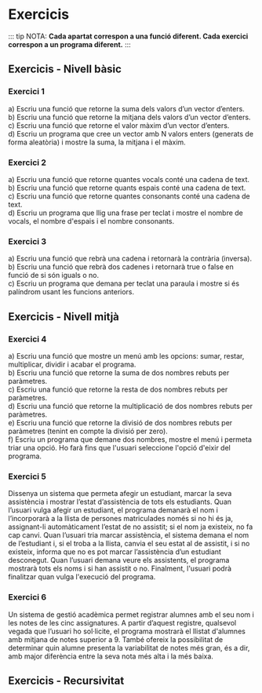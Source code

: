 # Exercicis

::: tip NOTA:
**Cada apartat correspon a una funció diferent. Cada exercici correspon a un programa diferent.**
:::

## Exercicis - Nivell bàsic

### Exercici 1

a) Escriu una funció que retorne la suma dels valors d’un vector d’enters.  
b) Escriu una funció que retorne la mitjana dels valors d’un vector d’enters.  
c) Escriu una funció que retorne el valor màxim d’un vector d’enters.  
d) Escriu un programa que cree un vector amb N valors enters (generats de forma aleatòria) i mostre la suma, la mitjana i el màxim.  

### Exercici 2

a) Escriu una funció que retorne quantes vocals conté una cadena de text.  
b) Escriu una funció que retorne quants espais conté una cadena de text.  
c) Escriu una funció que retorne quantes consonants conté una cadena de text.  
d) Escriu un programa que llig una frase per teclat i mostre el nombre de vocals, el nombre d'espais i el nombre consonants.  

### Exercici 3

a) Escriu una funció que rebrà una cadena i retornarà la contrària (inversa).  
b) Escriu una funció que rebrà dos cadenes i retornarà true o false en funció de si són iguals o no.  
c) Escriu un programa que demana per teclat una paraula i mostre si és palíndrom usant les funcions anteriors.  

## Exercicis - Nivell mitjà

### Exercici 4

a) Escriu una funció que mostre un menú amb les opcions: sumar, restar, multiplicar, dividir i acabar el programa.  
b) Escriu una funció que retorne la suma de dos nombres rebuts per paràmetres.  
c) Escriu una funció que retorne la resta de dos nombres rebuts per paràmetres.  
d) Escriu una funció que retorne la multiplicació de dos nombres rebuts per paràmetres.  
e) Escriu una funció que retorne la divisió de dos nombres rebuts per paràmetres (tenint en compte la divisió per zero).  
f) Escriu un programa que demane dos nombres, mostre el menú i permeta triar una opció. Ho farà fins que l'usuari seleccione l'opció d'eixir del programa.  

### Exercici 5

Dissenya un sistema que permeta afegir un estudiant, marcar la seva assistència i mostrar l’estat d’assistència de tots els estudiants. Quan l’usuari vulga afegir un estudiant, el programa demanarà el nom i l’incorporarà a la llista de persones matriculades només si no hi és ja, assignant-li automàticament l’estat de no assistit; si el nom ja existeix, no fa cap canvi. Quan l’usuari tria marcar assistència, el sistema demana el nom de l’estudiant i, si el troba a la llista, canvia el seu estat al de assistit, i si no existeix, informa que no es pot marcar l’assistència d’un estudiant desconegut. Quan l’usuari demana veure els assistents, el programa mostrarà tots els noms i si han assistit o no. Finalment, l'usuari podrà finalitzar quan vulga l'execució del programa.

<!--
a) Escriu una funció que mostre un menú amb les opcions: afegir nom, marcar assistència, mostrar assistents i eixir del programa.  
b) Escriu una funció per afegir un nom, demanat per teclat, a la llista d’estudiants (si no està ja). Marcarà l'assistència com a `false`.  
c) Escriu una funció que demane un nom i marque l'assistència com a `true` si ja està a la llista. Mostrarà un missatge en cas de no estar a la llista.  
d) Escriu una funció que mostre tots els estudiants, junt amb la seua assistència.  
e) Escriu un programa que utilitze les funcions anteriors per gestionar l’assistència d’una classe.  
-->
### Exercici 6

Un sistema de gestió acadèmica permet registrar alumnes amb el seu nom i les notes de les cinc assignatures. A partir d’aquest registre, qualsevol vegada que l’usuari ho sol·licite, el programa mostrarà el llistat d'alumnes amb mitjana de notes superior a 9. També ofereix la possibilitat de determinar quin alumne presenta la variabilitat de notes més gran, és a dir, amb major diferència entre la seva nota més alta i la més baixa.

<!--
Una escola ha de gestionar les notes d’un grup d’alumnes en diverses assignatures. Vol automatitzar el càlcul de mitjanes i detecció d’alumnes destacats.

a) Implementa una funció que rep un vector i retorna la mitjana dels seus valors.
b) Implementa una funció que permeta afegir alumnes a una estructura clau-valor, on la clau serà el nom d'un alumne i el valor serà un vector de tamany 5 per a les notes. Per simplicitat, les notes poden ser generades de forma aleatòria.  
c) Implementa una funció que, donat el llistat d'alumnes, retorne un llistat dels noms dels alumnes amb nota superior a 9.  
d) Implementa una funció que, donat un vector numèric qualsevol, retorne la màxima diferència entre el seu valor màxim i mínim.  

```plaintext
Per exemple, donat [3, 1, 8] retornarà la distància màxima: 8 - 1 = 7. Retornarà 7.
```

e) Afig una funció que retorne el nom de l'alumne amb més variabilitat de notes (diferència entre màxima i mínima).  
f) Escriu una funció que mostre les distintes opcions que tindrà el programa (no tots els mètodes implementats anteriorment seran opcions).  
g) Escriu un programa que integre totes les funcions anteriors.
-->

## Exercicis - Recursivitat



<!--
### Exercici 

a) Escriu una funció que genere i retorne un nombre enter aleatori entre 1 i 100.  
b) Escriu una funció que demane a l’usuari que introduïsca un nombre i el compare amb el secret. Retornarà una cadena o altra en funció del resultat:  

- "és major que" si el nombre triat és més gran que el secret.
- "és menor que" si el nombre triat és més menut que el secret.
- "és" si l'usuari ha encertat.

c) Escriu un programa que utilitze les funcions anteriors per a jugar fins que s'encerte el nombre secret. S'anirà informant del resultat:

```plaintext
13 és menor que el número secret.
62 és major que el número secret.
26 és el número secret!
```
-->






<!--

## 1. Funcions

## 1.1. Funcions - Nivell A

::: warning ATENCIÓ
Cap funció mostrarà res per pantalla llevat que es diga el contrari.
:::

1. Escriu un programa que demane dos nombres reals per teclat i mostre per pantalla el resultat de multiplicar-los. Implementa i utilitza la funció:  

::: tabs
== Java

```java
// Retorna la multiplicació de dos números.
double multiplica(double a, double b) 
```

:::

2. Escriu un programa que demane l'edat per teclat i mostre per pantalla si eres major d'edat o no. Implementa i utilitza la funció:

::: tabs
== Java

```java
// Retorna vertader si a>=18, fals en cas contrari
boolean esMajorEdat(int a) 
```

:::

3. Escriu un programa que demane dos nombres enters per teclat i mostre per pantalla com és el mínim. Implementa i utilitza la funció:

::: tabs
== Java

```java
// Retorna el menor entre a i b
int minim(int a, int b) 
```

:::

4. Escriu un programa que demane un nombre enter per teclat i mostre per pantalla si és positiu, negatiu o zero. Implementa i utilitza la funció:

::: tabs
== Java

```java
// Retorna -1 si es negatiu, 0 si es sigual a 0 , 1 si es positiu
int dimeSigne(int a) 
```

:::

5. Escriu un programa que demane un valor sencer en milles i mostre el seu equivalent en quilòmetres. Recorda que una milla són 1,60934 quilòmetres. Implementa i utilitza la funció:

::: tabs
== Java

```java
// Retorna la conversió de milles a quilòmetres
double milles_a_quilometres(int milles)
```

:::

6. Escriu un programa que demane cinc preus i mostre per pantalla el preu de venda de cadascun després d’aplicar-li un 21% d'IVA. Implementa i utilitza la funció:

::: tabs
== Java

```java
// Retorna el preu després de sumar-li un 21% d'IVA
double preuAmbIVA(double preu) 
```

:::

7. Escriu un programa que demane l'ample i alt d'un rectangle i mostre per pantalla la seua àrea i el seu perímetre. Implementa i utilitza les funcions:

::: tabs
== Java

```java
// Retorna el perímetre
double perimetreRectangul(double ample, double alt)

// Retorna l'àrea
double areaRectangul(double ample, double alt) 
```

:::

8. Escriu un programa que demane un valor N sencer i després mostre: el sumatori des d’1 a N, el productori d'1 a N i el valor intermedi entre 1 i N. Implementa i utilitza les funcions:

::: tabs
== Java

```java
// Retorna la suma d'enters d'1 a n
int suma1aN(int n) 

// Retorna el producte d'enters d'1 a n
int producte1aN(int n)

// Retorna el valor intermedi entre 1 i n
double intermedi1aN(int n) 
```

:::

## 1.2. Funcions - Nivell B

9. Realitza un programa que demane introduir tres valors sencers i ens diga quin d'ells és el més elevat. Implementa-ho creant únicament una funció a la qual li passem dos valors (no tres) i ens retorne el màxim dels dos valors.
10. Realitza un programa que llija una data introduint el dia, mes i any per separat i ens diga si la data és correcta o no. Suposarem que tots els mesos tenen 30 dies. S'ha de crear una funció on li passem les dades i retorne si és correcta o no.
11. Realitza un programa que escriga la taula de multiplicar d'un número introduït per teclat. Per a això implementa una funció que reba com a paràmetre un nombre enter i mostre per pantalla la taula de multiplicar d'aquest número.
12. Realitza un programa que donat un valor en quilòmetres ens el tradueix a milles. El programa ha de tindre una funció que reba com a paràmetre una quantitat en quilòmetres i ens la retorne en milles.
13. Realitza un programa que calcule el percentatge de descompte que ens han fet en comprar alguna cosa. S'ha de sol·licitar la quantitat sense descompte i la quantitat amb el descompte aplicat. S’ha de crear una funció a la qual li passem tots dos valors i ens retorne el descompte.
14. Escriu una funció que mostre per pantalla un triangle com el de l'exemple. Haurà de rebre dos paràmetres: el caràcter que es desitja imprimir i el nombre de línies del triangle.  

![Triangle a](/uf6/triangle_a.jpg)

15.  Escriu un programa que cree un vector de grandària 100 amb els primers 100 nombres naturals. Després mostra la suma total i la mitjana. Implementa una funció que calcule la suma d'un vector i una altra que calcule la mitjana d'un vector.
16.  Escriu un programa que cree un vector de la grandària indicada per teclat i després l'emplene amb valors aleatoris (utilitza Math.random()). Implementa la funció que emplena un vector amb valors aleatoris.

## 1.3. Funcions - Nivell C

17. Realitza un programa que ens demane número sencers fins que s'introduïsca el 0, dient-nos, per a cada número introduït si és cosí o no. Cal recordar que un número és cosí si és divisible per si mateix i per 1. L'1 no és cosí per conveni. S'ha de crear una funció que passant-li un nombre enter retorne si és cosí o no.
18. El NIF (o lletra associada a un DNI) s'obté de la següent manera: Es divideix el número de DNI entre 23 i la resta és codificada per una lletra segons la següent equivalència:  
0: "T", 1: "R", 2: "W", 3: "A", 4: "G", 5: "M", 6: "I", 7: "F", 8: "P", 9: "D", 10:"X", 11: "B", 12: "N", 13: "J", 14: "Z", 15: "S", 16: "Q", 17: "V", 18: "H", 19: "L", 20: "C", 21: "K", 22: "E .."  
Escriu un programa que demane el DNI i mostre per pantalla la lletra associada. Per a això s'haurà de crear una funció a la qual se li passe el número i retorne la lletra.

Exemple: per al DNI 56321122 el NIF és ‘X’.

19. Realitza un programa que permeta comprovar si una terna de valors sencers (3 valors) s'ajusta a l'equació de Pitàgores: x ² + i ² = z ². El programa sol·licita a l'usuari els valores x, i, z. S'haurà de crear una funció a la qual se li passe x, i, z i retorne si són iguals o no.

Per exemple: 3 ² + 4 ² = 5 ².

20. Escriu un programa que imprisca les taules de multiplicar de l'1 al 10. Implementa una funció que reba un nombre enter com a paràmetre i imprimisca la seua taula de multiplicar.
21. Escriu un programa que mostre un menú amb 2 opcions: “1.Circumferència” i “2.Àrea”.  
En ambdues se li demanarà a l'usuari que introduïsca un radi i després se li mostrarà el càlcul oportú. Implementa les funcions:

::: tabs
== Java

```java
int menu() // Mostra el menú i retorna el número triat
double demanaRadi() // Demana que s'introduïsca el radi i el retorna
double circumferencia(double r) // Calcula la circumferència i la retorna
double area(double r) // Calcula l'àrea i la retorna
```

:::

Modifica el programa afegint una altra opció anomenada “Volum”, permetent que l'usuari també puga sol·licitar el càlcul del volum. Afig la funció:

::: tabs
== Java

```java
double volum(double r) // Calcula el volum i el retorna
```

:::

Modifica el programa afegint una altra opció anomenada “Totes” en la qual es demane el radi una sola vegada i es mostren els tres càlculs possibles (circumferència, àrea i volum).

Modifica el programa anterior de manera que el procés es repetisca una vegada i una altra (mostrar menú &rarr; realitzar el càlcul &rarr; tornar a mostrar menú). Afig una opció més anomenada “Eixir” que acabarà el programa si és triada.

## 2. Recursivitat

## 2.1. Recursivitat - Nivell A

1. Crea un programa que determini si una frase introduïda per l'usuari és un palíndrom utilitzant la recursivitat. Per exemple, "Mulla la llum" és un palíndrom.
2. Desenvolupa un programa que utilitzi la recursivitat per calcular el MCD de dos nombres enters. Per exemple, el MCD de 15 i 25 és 5.
![Eixida exercici 2 recursivitat](/uf6/eixida_recur_2.jpg)

## 2.2. Recursivitat - Nivell B

3. Implementa un programa que utilitzi la recursivitat per generar totes les combinacions possibles de N elements. Per exemple, amb els elements [A, B, C], les combinacions serien [A, B], [A, C], [B, C], etc.
![Eixida exercici 2 recursivitat](/uf6/eixida_recur_3.jpg)

Así tens una descripció pas a pas de l'execució:  
**Primera crida (índex 0):**

1. Cas SENSE A
   - Recursió amb índex = 1, combinació = {}
2. Cas AMB A
   - Afegeix A a la combinació = {A}
   - Recursió amb índex = 1 i combinació = {A}

**Segona crida (índex 1):**

```
1. De la branca SENSE A
   - Cas SENSE B
     - Recursió amb índex = 2, combinació = {}
   - Cas AMB B
     - Afegeix B, combinació = {B}
     - Recursió amb índex = 2, combinació = {B}
   1. De la branca AMB A
   - Cas SENSE B
     - Recursió amb índex = 2, combinació = {A}
   - Cas AMB B
     - Afegeix B, combinació = {A, B}
     - Recursió amb índex = 2, combinació = {A, B}
```

**Tercera crida (índex 2):**

```
1. De la branca SENSE A → SENSE B
   - Imprimeix {}
   - Afegeix C → Imprimeix {C}
2. De la branca SENSE A → AMB B
   - Imprimeix {B}
   - Afegeix C → Imprimeix {B, C}
3. De la branca AMB A → SENSE B
   - Imprimeix {A}
   - Afegeix C → Imprimeix {A, C}
4. De la branca AMB A → AMB B
   - Imprimeix {A, B}
   - Afegeix C → Imprimeix {A, B, C}.
```

I així successivament ...

4. Implementa un programa que utilitzi la recursivitat per generar totes les permutacions d'un conjunt de N elements. Per exemple, amb els elements [A, B, C], les permutacions serien [A, B, C], [A, C, B], [B, A, C], etc.
![Eixida exercici 2 recursivitat](/uf6/eixida_recur_4.jpg)

Así tens una descripció pas a pas de l'execució:

**Primera crida (índex 0):**

```
1. Intercanvia A amb A (no canvia)
   - Recursió amb índex = 1 sobre {A, B, C}
2. Intercanvia A amb B
   - elements = {B, A, C}
   - Recursió amb índex = 1 sobre aquest vector
3. Intercanvia A amb C
   - elements = {C, B, A}
   - Recursió amb índex = 1 sobre aquest vector
```

**Segona crida (índex 1):**

```
1. De l'vector {A, B, C}:
   - Intercanvia B amb B (no canvia)
     - Imprimeix {A, B, C}
2. De l'vector {B, A, C}:
   - Intercanvia B amb A (no canvia)
     - Recursió amb índex = 2 sobre {B, A, C}
   - Intercanvia B amb C
     - elements = {B, C, A}
     - Recursió amb índex = 2 sobre aquest vector
3. De l'vector {C, B, A}:
   - Intercanvia B amb C (no canvia)
     - Recursió amb índex = 2 sobre {C, B, A}
```

I així successivament ...

5. Crea un programa que utilitzi la recursivitat per calcular de quantes maneres diferents pots arribar a una suma donada utilitzant combinacions de nombres donats. Per exemple, amb els nombres [2, 3, 4] i una suma de 7, les formes podrien ser [2, 2, 3], [3, 4], etc.

![Eixida exercici 2 recursivitat](/uf6/eixida_recur_5.jpg)

Así tens una descripció pas a pas de l'execució:

**Primera crida (index 0):**

```
1. Cas incloent l'1:
   - Recursió amb sumaDesitjada = 49, index = 0
2. Cas sense incloure l'1:
   - Recursió amb sumaDesitjada = 50, index = 1
```

**Segona crida (index 1):**

```
1. De branca SENSE 1:
   - Cas incloent el 4:
     - Recursió amb sumaDesitjada = 46, index = 1
   - Cas sense incloure el 4:
     - Recursió amb sumaDesitjada = 50, index = 2
2. De branca AMB 1:
   - Cas incloent el 4:
     - Recursió amb sumaDesitjada = 45, index = 1
   - Cas sense incloure el 4:
     - Recursió amb sumaDesitjada = 49, index = 2
```

**Tercera crida (index 2):**

```
1. De branca SENSE 1 → SENSE 4:
   - Cas incloent el 3:
     - Recursió amb sumaDesitjada = 47, index = 2
   - Cas sense incloure el 3:
     - Recursió amb sumaDesitjada = 50, index = 3
```

I així successivament ...

## 3. Exercici d'ampliació

**Creació de biblioteques de rutines mitjançant paquets**

Si un conjunt de funcions es vol utilitzar en diversos programes es poden agrupar per crear un paquet (package) que després s'importarà des del programa que necessite aquestes funcions. Podem crear paquets específics per introduir-hi les diferents funcions, o bé es poden incloure dins de diferents fitxers en un mateix paquet.

A continuació anem a descriure un exercici per a aprendre com fer-ho creant-nos un paquet amb dos arxius diferents de funcions i en un altre paquet inclourem el programa principal que farà ús d'aquestes funcions.

En aquests moments, per a l'UF06 tenim creat el projecte UF06Exercicis que conté dos paquets: **curs.uf06exemples** i **cursuf06exercicis**.

- Dins del projecte **UF06Exercicis** crearem un nou paquet que anomenarem **curs.uf06matematiques**.

![Crear paquet matemàtiques](/uf6/paquet_mates.jpg)

- Dins del nou paquet creareu dos arxius (o java class): **UF06Diverses.java** i **UF06Geometria.java** dels quals a continuació descrivim el contingut.

- En l’arxiu **UF06Diverses** creareu dos funcions de propòsit general com són la comprovació de si un numero és primer i el número de dígits que conté un número enter. És important que s’incloguen els comentaris amb les etiquetes que comencen per @ per a completar altres aspectes de l’exercici que vorem més endavant. Aquest és el codi que s’hi ha d’incloure:

::: tabs
== Java

```java
/**
* Funcions matemàtiques de propòsit general
*/
public class UF06Diverses {

  /**
   * FUNCIÓ: Comprova si un número enter positiu és primer o no.
   * @param x un número enter positiu
   * @return <code>true</code> si el número és primer
   * @return <code>false</code> en cas contrari
   */

  public static boolean esPrimer(int x) {
    boolean nPrimer=true;

    for (int i = 2; i < x && nPrimer; i++) {
      if ((x % i) == 0) {
        nPrimer=false;
        }
    }
    return nPrimer;
  }
  /**
  * FUNCIÓ: Retorna el número de dígits que conté un número enter
  * @param x un número enter
  * @return la quantitat de dígits que conté el número
  */
  public static int digits(int x) {
    int n=0;

    if (x == 0) n=1;
    else {
      while (x > 0) {
        x = x / 10;
        n++;
      }
    }
    return n;
  }
}
```

:::

- Per a l’arxiu **UF06Geometria** crearem també altres dos funcions. Aquest és el codi que hi haureu d’incloure:

::: tabs
== Java

```java
/**
* Funcions geomètriques
*/
public class UF06Geometria {
  /**
  * FUNCIÓ: Calcula el volum d'un cilindre.
  * @param r radi del cilindre
  * @param h altura del cilindre
  * @return volum del cilindre
  */
  public static double volumCilindre(double r, double h) {
    return Math.PI * r * r * h;
  }

  /**
  * FUNCIÓ: Calcula la longitud d'una circunferència a partir del radi.
  * @param r radi de la circunferència
  * @return longitud de la circunferència
  */
  public static double longitudCircunferencia(double r) {
    return 2 * Math.PI * r;
  }
}
```

:::

- Ara ja podeu començar a crear el codi del programa principal, però en aquesta ocasió ho fareu poc a poc per fer unes comprovacions que ens permetran respondre algunes qüestions.

Aneu a crear el programa (arxiu o classe) **UF06Exercici22.java** dins del paquet curs.uf06exercicis (o on tingueu emmagatzemats la resta d’exercicis del tema).

El primer que haureu de fer és importar aquestes classes per poder utilitzar les funcions matemàtiques creades abans dins.

::: warning COMPTE
Un dels estàndards que recomana Java és organitzar les importacions per orde alfabètic.**

:::

Aleshores, heu d’escriure vosaltres les dos importacions de les classes que acabeu de crear, però recordeu que s’ha de citar el paquet on estan, un punt i el nom de la classe. Si no ho feu correctament vos començaran a aparèixer errors quan inclogueu les cridades a les funcions.

::: tabs
== Java

```java
import ... ;
import ... ;
```

:::

Finalment, importarem el mètode Scanner:

::: tabs
== Java

```java
import java.util.Scanner;
```

:::

Ara anem a copiar una part del codi del programa principal. El que ens interessa per a aquest exercici és arribar a la línia que haureu d’escriure poc a poc en lloc de copiar.

::: tabs
== Java

```java
/**
* Prova algunes funcions
*/
public class UF06Exercici22 {
  public static void main(String[] args) {
    int n;
    Scanner entrada = new Scanner (System.in);
    // Prova esPrimer()
    System.out.print("Introdueix un número enter positiu: ");
    n = entrada.nextInt();
 ```

 :::

Seguidament aneu a escriure la següent instrucció (no copiar), i al mateix temps haureu de respondre a les qüestions que es plantegen:

a) Què passa quan escrivim `if (curs.uf06matematiques.` en arribar al punt?

b) A què creus que és degut açò?

c) Què passa quan continuem escrivint `if (curs.uf06matematiques.UF06Diverses.` en arribar al següent punt?

d) Què hem fet en les nostres funcions per a que passe açò?

Completeu la línia (1a línia del següent codi) i còpieu la resta del codi.

Podeu fer la mateixa prova amb la resta de mètodes o funcions esborrant caràcters i reescrivint-les fins a cada punt.

::: tabs
== Java

```java
    if (curs.uf06matematiques.UF06Diverses.esPrimer(n)) {
      System.out.println("El " + n + " és primer.");
    } else {
      System.out.println("El " + n + " no és primer.");
    }

    // Prova digits()
    System.out.print("Introdueix un número enter positiu: ");
    n = entrada.nextInt();
    System.out.println(n + " té " + 
    curs.uf06matematiques.UF06Diverses.digits(n) + " dígits.");

    // Prova volumCilindre()
    double r, h;
    System.out.println("Càlcul del volum d'un cilindre");
    System.out.print("Introdueix el radi en metres: ");
    r = entrada.nextDouble();
    System.out.print("Introdueix l'altura en metres: ");
    h = entrada.nextDouble();
    System.out.println("El volum del cilindre és " + 
    curs.uf06matematiques.UF06Geometria.volumCilindre(r, h) + " m3");
  }
}
```

:::

e) Aneu ara a la classe **UF06Diverses** i elimineu la paraula **public** en la declaració de la funció **esPrimer**. A continuació executeu el programa **UF06Exercici22.java**. Quin error dona? Què significa?

f) Restaureu la paraula public en la funció esPrimer i elimineu ara la paraula **static**. A continuació executeu el programa **UF06Exercici22.java**. Quin error dona? Què significa?

g) Genereu la documentació del programa **UF06Exercici22.java**. Açò es fa des del menú **Run/Generate Javadoc**.


-->
